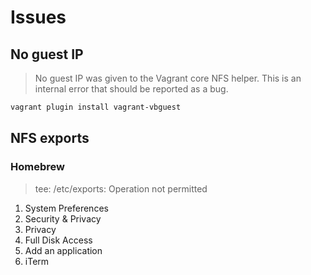 # Issues

## No guest IP

> No guest IP was given to the Vagrant core NFS helper. This is an
internal error that should be reported as a bug.

```sh
vagrant plugin install vagrant-vbguest
```

## NFS exports

### Homebrew

> tee: /etc/exports: Operation not permitted

1. System Preferences
2. Security & Privacy
3. Privacy
4. Full Disk Access
5. Add an application
6. iTerm
